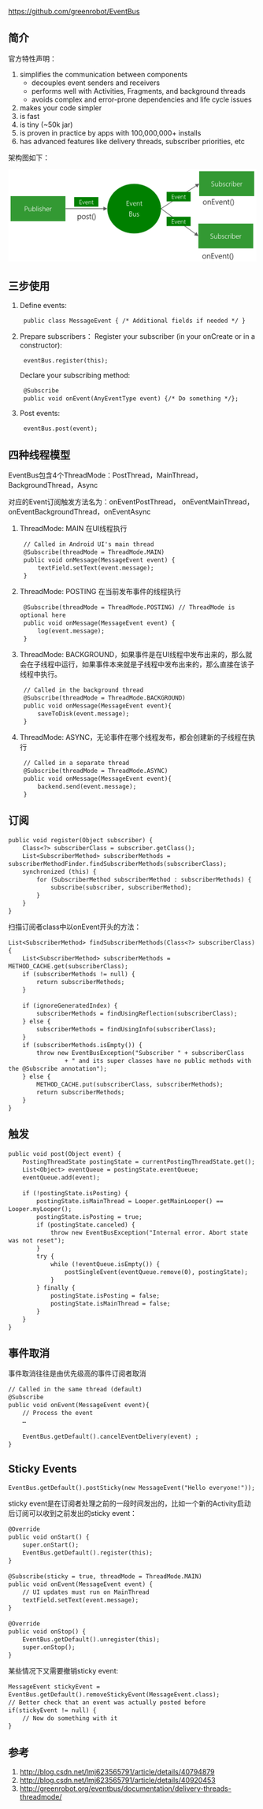 https://github.com/greenrobot/EventBus

## 简介

官方特性声明：

1. simplifies the communication between components
   * decouples event senders and receivers
   * performs well with Activities, Fragments, and background threads
   * avoids complex and error-prone dependencies and life cycle issues
2. makes your code simpler
3. is fast
4. is tiny (~50k jar)
5. is proven in practice by apps with 100,000,000+ installs
6. has advanced features like delivery threads, subscriber priorities, etc

架构图如下：

![](https://raw.githubusercontent.com/KellyZ/ItLoveBlog/master/images/EventBus-Publish-Subscribe.png)

## 三步使用

1. Define events:

        public class MessageEvent { /* Additional fields if needed */ }

2. Prepare subscribers： Register your subscriber (in your onCreate or in a constructor):

        eventBus.register(this);

    Declare your subscribing method:
   
        @Subscribe
        public void onEvent(AnyEventType event) {/* Do something */};
    
3. Post events:
    
        eventBus.post(event);
        
## 四种线程模型

EventBus包含4个ThreadMode：PostThread，MainThread，BackgroundThread，Async

对应的Event订阅触发方法名为：onEventPostThread， onEventMainThread，onEventBackgroundThread，onEventAsync

1. ThreadMode: MAIN 在UI线程执行
    
        // Called in Android UI's main thread
        @Subscribe(threadMode = ThreadMode.MAIN)
        public void onMessage(MessageEvent event) {
            textField.setText(event.message);
        }

2. ThreadMode: POSTING 在当前发布事件的线程执行

        @Subscribe(threadMode = ThreadMode.POSTING) // ThreadMode is optional here
        public void onMessage(MessageEvent event) {
            log(event.message);
        }

3. ThreadMode: BACKGROUND，如果事件是在UI线程中发布出来的，那么就会在子线程中运行，如果事件本来就是子线程中发布出来的，那么直接在该子线程中执行。

        // Called in the background thread
        @Subscribe(threadMode = ThreadMode.BACKGROUND)
        public void onMessage(MessageEvent event){
            saveToDisk(event.message);
        }

4. ThreadMode: ASYNC，无论事件在哪个线程发布，都会创建新的子线程在执行

        // Called in a separate thread
        @Subscribe(threadMode = ThreadMode.ASYNC)
        public void onMessage(MessageEvent event){
            backend.send(event.message);
        }

## 订阅

    public void register(Object subscriber) {
        Class<?> subscriberClass = subscriber.getClass();
        List<SubscriberMethod> subscriberMethods = subscriberMethodFinder.findSubscriberMethods(subscriberClass);
        synchronized (this) {
            for (SubscriberMethod subscriberMethod : subscriberMethods) {
                subscribe(subscriber, subscriberMethod);
            }
        }
    }

扫描订阅者class中以onEvent开头的方法：

    List<SubscriberMethod> findSubscriberMethods(Class<?> subscriberClass) {
        List<SubscriberMethod> subscriberMethods = METHOD_CACHE.get(subscriberClass);
        if (subscriberMethods != null) {
            return subscriberMethods;
        }

        if (ignoreGeneratedIndex) {
            subscriberMethods = findUsingReflection(subscriberClass);
        } else {
            subscriberMethods = findUsingInfo(subscriberClass);
        }
        if (subscriberMethods.isEmpty()) {
            throw new EventBusException("Subscriber " + subscriberClass
                    + " and its super classes have no public methods with the @Subscribe annotation");
        } else {
            METHOD_CACHE.put(subscriberClass, subscriberMethods);
            return subscriberMethods;
        }
    }
    
## 触发

    public void post(Object event) {
        PostingThreadState postingState = currentPostingThreadState.get();
        List<Object> eventQueue = postingState.eventQueue;
        eventQueue.add(event);

        if (!postingState.isPosting) {
            postingState.isMainThread = Looper.getMainLooper() == Looper.myLooper();
            postingState.isPosting = true;
            if (postingState.canceled) {
                throw new EventBusException("Internal error. Abort state was not reset");
            }
            try {
                while (!eventQueue.isEmpty()) {
                    postSingleEvent(eventQueue.remove(0), postingState);
                }
            } finally {
                postingState.isPosting = false;
                postingState.isMainThread = false;
            }
        }
    }

## 事件取消

事件取消往往是由优先级高的事件订阅者取消

    // Called in the same thread (default)
    @Subscribe
    public void onEvent(MessageEvent event){
        // Process the event
        …
        
        EventBus.getDefault().cancelEventDelivery(event) ;
    }

## Sticky Events

    EventBus.getDefault().postSticky(new MessageEvent("Hello everyone!"));

sticky event是在订阅者处理之前的一段时间发出的，比如一个新的Activity启动后订阅可以收到之前发出的sticky event：

    @Override
    public void onStart() {
        super.onStart();
        EventBus.getDefault().register(this);
    }

    @Subscribe(sticky = true, threadMode = ThreadMode.MAIN)
    public void onEvent(MessageEvent event) {
        // UI updates must run on MainThread
        textField.setText(event.message);
    }

    @Override
    public void onStop() {
        EventBus.getDefault().unregister(this);
        super.onStop();
    }
    
某些情况下又需要撤销sticky event:

    MessageEvent stickyEvent = EventBus.getDefault().removeStickyEvent(MessageEvent.class);
    // Better check that an event was actually posted before
    if(stickyEvent != null) {
        // Now do something with it
    }

## 参考

1. http://blog.csdn.net/lmj623565791/article/details/40794879
2. http://blog.csdn.net/lmj623565791/article/details/40920453
3. http://greenrobot.org/eventbus/documentation/delivery-threads-threadmode/